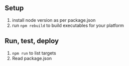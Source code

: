 ## Setup

1. install node version as per package.json
2. run `npm rebuild` to build executables for your platform

## Run, test, deploy

1. `npm run` to list targets 
2. Read package.json
